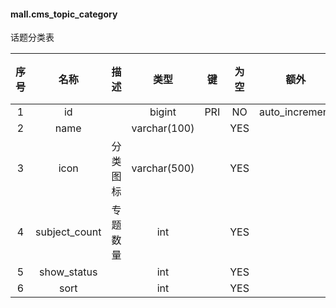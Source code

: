 #### mall.cms_topic_category 
话题分类表

| 序号 | 名称 | 描述 | 类型 | 键 | 为空 | 额外 | 默认值 |
| :--: | :--: | :--: | :--: | :--: | :--: | :--: | :--: |
| 1 | id |  | bigint | PRI | NO | auto_increment |  |
| 2 | name |  | varchar(100) |  | YES |  |  |
| 3 | icon | 分类图标 | varchar(500) |  | YES |  |  |
| 4 | subject_count | 专题数量 | int |  | YES |  |  |
| 5 | show_status |  | int |  | YES |  |  |
| 6 | sort |  | int |  | YES |  |  |

